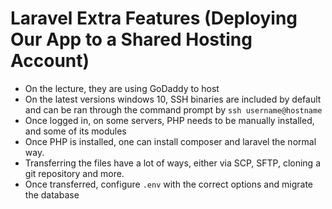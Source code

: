# Laravel Extra Features (Deploying Our App to a Shared Hosting Account)
- On the lecture, they are using GoDaddy to host
- On the latest versions windows 10, SSH binaries are included by default and can be ran through the command prompt by `ssh username@hostname`
- Once logged in, on some servers, PHP needs to be manually installed, and some of its modules
- Once PHP is installed, one can install composer and laravel the normal way.
- Transferring the files have a lot of ways, either via SCP, SFTP, cloning a git repository and more.
- Once transferred, configure `.env` with the correct options and migrate the database
